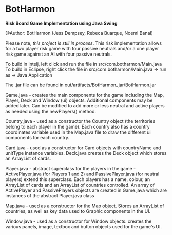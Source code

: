 # BotHarmon

<b>Risk Board Game Implementation using Java Swing</b>

@Author: BotHarmon (Jess Dempsey, Rebeca Buarque, Noemi Banal)

Please note, <i>this project is still in process</i>. 
This risk implementation allows for a two player risk game with four passive neutrals and/or 
a one player risk game against an AI with four passive neutrals. 

To build in intelj, left click and run the file in src/com.botharmon/Main.java
To build in Eclipse, right click the file in src/com.botharmon/Main.java -> run as -> Java Application

The .jar file can be found in out/artifacts/BotHarmon_jar/BotHarmon.jar

Game.java - creates the main components for the game including the Map, Player, Deck and Window (ui) objects. 
Additional components may be added later. Can be modified to add more or less neutral and active 
players as needed using the newPlayers() method.

Country.java - used as a constructor the Country object (the territories belong to each player in the game). 
Each country also has a country coordinates variable used in the Map.java file to draw the different ui 
components for each country. 

Card.java - used as a constructor for Card objects with countryName and unitType instance variables. 
Deck.java creates the Deck object which stores an ArrayList of cards. 

Player.java - abstract superclass for the players in the game - ActivePlayer.java (for Players 1 and 2) 
and PassivePlayer.java (for neutral players) extend this superclass. Each players has a name, colour, 
an ArrayList of cards and an ArrayList of countries controlled. An array of ActivePlayer and PassivePlayers 
objects are created in Game.java which are instances of the abstract Player.java class 

Map.java - used as a constructor for the Map object. Stores an ArrayList of countries, as well as key data used to 
Graphic components in the UI.

Window.java - used as a constructor for Window objects. creates the various panels, image, textbox and button objects used
for the game's UI.
